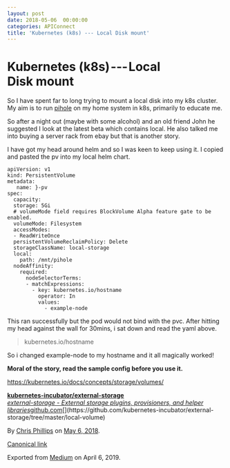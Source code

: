 ```yaml
---
layout: post
date: 2018-05-06  00:00:00
categories: APIConnect
title: 'Kubernetes (k8s) --- Local Disk mount'
---
```

# Kubernetes (k8s) --- Local Disk mount

So I have spent far to long trying to mount a local disk into my k8s
cluster. My aim is to run [pihole](https://pi-hole.net/) on my home system in k8s, primarily to educate me.

So after a night out (maybe with some alcohol) and an old friend John he
suggested I look at the latest beta which contains local. He also talked
me into buying a server rack from ebay but that is another story.

I have got my head around helm and so I was keen to keep using it. I
copied and pasted the pv into my local helm chart.

```
apiVersion: v1
kind: PersistentVolume
metadata:
   name: }-pv
spec:
  capacity:
  storage: 5Gi
  # volumeMode field requires BlockVolume Alpha feature gate to be enabled.
  volumeMode: Filesystem
  accessModes:
  - ReadWriteOnce
  persistentVolumeReclaimPolicy: Delete
  storageClassName: local-storage
  local:
    path: /mnt/pihole
  nodeAffinity:
    required:
      nodeSelectorTerms:
      - matchExpressions:
        - key: kubernetes.io/hostname
          operator: In
          values:
            - example-node
```

This ran successfully but the pod would not bind with the pvc. After
hitting my head against the wall for 30mins, i sat down and read the
yaml above.

> kubernetes.io/hostname

So i changed example-node to my hostname and it all magically worked!

**Moral of the story, read the sample config before you use it.**

<https://kubernetes.io/docs/concepts/storage/volumes/>


[**kubernetes-incubator/external-storage**\
*external-storage - External storage plugins, provisioners, and helper
libraries*github.com](https://github.com/kubernetes-incubator/external-storage/tree/master/local-volume "https://github.com/kubernetes-incubator/external-storage/tree/master/local-volume")[](https://github.com/kubernetes-incubator/external-storage/tree/master/local-volume)






By [Chris Phillips](https://medium.com/@cminion) on
[May 6, 2018](https://medium.com/p/6731a385135).

[Canonical
link](https://medium.com/@cminion/kubernetes-k8s-local-disk-mount-6731a385135)

Exported from [Medium](https://medium.com) on April 6, 2019.
